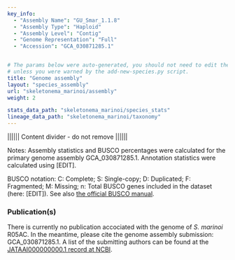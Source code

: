 ```yaml
---
key_info:
  - "Assembly Name": "GU_Smar_1.1.8"
  - "Assembly Type": "Haploid"
  - "Assembly Level": "Contig"
  - "Genome Representation": "Full"
  - "Accession": "GCA_030871285.1"


# The params below were auto-generated, you should not need to edit them...
# unless you were warned by the add-new-species.py script.
title: "Genome assembly"
layout: "species_assembly"
url: "skeletonema_marinoi/assembly"
weight: 2

stats_data_path: "skeletonema_marinoi/species_stats"
lineage_data_path: "skeletonema_marinoi/taxonomy"
---
```


|||||| Content divider - do not remove ||||||

Notes: Assembly statistics and BUSCO percentages were calculated for the primary genome assembly GCA_030871285.1. Annotation statistics were calculated using [EDIT].

BUSCO notation: C: Complete; S: Single-copy; D: Duplicated; F: Fragmented; M: Missing; n: Total BUSCO genes included in the dataset (here: [EDIT]). See also [the official BUSCO manual](https://busco.ezlab.org/busco_userguide.html#interpreting-the-results).

### Publication(s)

There is currently no publication accociated with the genome of *S. marinoi* R05AC. In the meantime, please cite the genome assembly submission: GCA_030871285.1. A list of the submitting authors can be found at the [JATAAI000000000.1 record at NCBI](https://www.ncbi.nlm.nih.gov/nuccore/JATAAI000000000).
